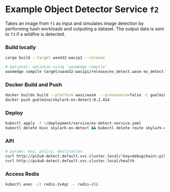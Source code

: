 # Example Object Detector Service `f2`
Takes an image from `f1` as input and simulates image detection by performing hash workloads and outputing a dataset.
The output data is sent to `f3` if a wildfire is detected.

### Build locally
```bash
cargo build --target wasm32-wasip1 --release

# Optional: optimize using `wasmedge compile`
wasmedge compile target/wasm32-wasip1/release/ex_detect.wasm ex_detect.wasm
```
### Docker Build and Push
```bash
docker buildx build --platform wasi/wasm  --provenance=false -t guelmino/skylark-ex-detect:0.2.414 .
docker push guelmino/skylark-ex-detect:0.2.414
```
### Deploy
```bash
kubectl apply -f ~/deployment/service/ex-detect-service.yaml
kubectl delete ksvc skylark-ex-detect && kubectl delete route skylark-ex-detect && kubectl delete configuration skylark-ex-detect && kubectl delete svc skylark-ex-detect
```
### API
```bash
# params: key, policy, destination
curl http://pi5u4-detect.default.svc.cluster.local/?key=debugchain\:pi5u4-preprocess\&policy=Skylark\&destination=pi5u1
curl http://pi4u8-detect.default.svc.cluster.local/health

```

### Access Redis
```bash
kubectl exec -it redis-2v4gc -- redis-cli
```


